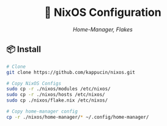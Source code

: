 <h1 align="center">🌟 NixOS Configuration</h1>

<p align="center">
  <em>Home-Manager, Flakes</em>
</p>

## 📦 Install

```bash
# Clone
git clone https://github.com/kappucin/nixos.git 

# Copy NixOS Configs
sudo cp -r ./nixos/modules /etc/nixos/
sudo cp -r ./nixos/hosts /etc/nixos/
sudo cp ./nixos/flake.nix /etc/nixos/

# Copy home-manager config
cp -r ./nixos/home-manager/* ~/.config/home-manager/ 
